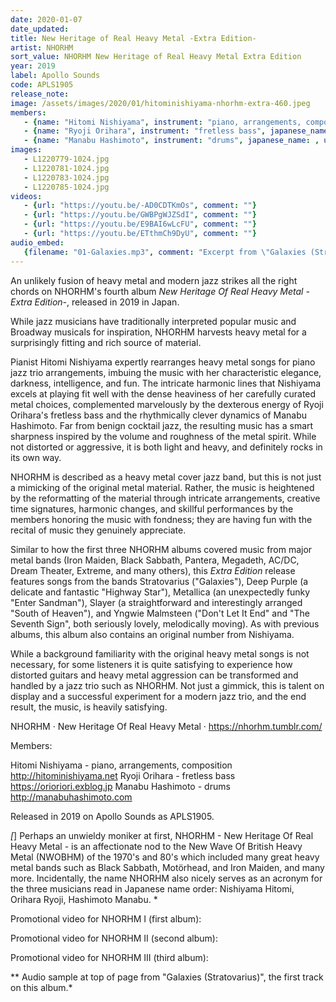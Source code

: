 ```yaml
---
date: 2020-01-07
date_updated: 
title: New Heritage of Real Heavy Metal -Extra Edition-
artist: NHORHM
sort_value: NHORHM New Heritage of Real Heavy Metal Extra Edition
year: 2019
label: Apollo Sounds
code: APLS1905
release_note: 
image: /assets/images/2020/01/hitominishiyama-nhorhm-extra-460.jpeg
members:
   - {name: "Hitomi Nishiyama", instrument: "piano, arrangements, composition", japanese_name: 西山瞳, url: "http://hitominishiyama.net"}
   - {name: "Ryoji Orihara", instrument: "fretless bass", japanese_name: , url: "https://orioriori.exblog.jp"}
   - {name: "Manabu Hashimoto", instrument: "drums", japanese_name: , url: "http://manabuhashimoto.com"}
images: 
   - L1220779-1024.jpg
   - L1220781-1024.jpg
   - L1220783-1024.jpg
   - L1220785-1024.jpg
videos: 
   - {url: "https://youtu.be/-AD0CDTKmOs", comment: ""}
   - {url: "https://youtu.be/GWBPgWJZSdI", comment: ""}
   - {url: "https://youtu.be/E9BAI6wLcFU", comment: ""}
   - {url: "https://youtu.be/ETthmCh9DyU", comment: ""}
audio_embed:
   {filename: "01-Galaxies.mp3", comment: "Excerpt from \"Galaxies (Stratovarius)\", the first track on this album:"}
---
```

An unlikely fusion of heavy metal and modern jazz strikes all the right chords on NHORHM's fourth album *New Heritage Of Real Heavy Metal -Extra Edition-*, released in 2019 in Japan.

While jazz musicians have traditionally interpreted popular music and Broadway musicals for inspiration, NHORHM harvests heavy metal for a surprisingly fitting and rich source of material.

Pianist Hitomi Nishiyama expertly rearranges heavy metal songs for piano jazz trio arrangements, imbuing the music with her characteristic elegance, darkness, intelligence, and fun. The intricate harmonic lines that Nishiyama excels at playing fit well with the dense heaviness of her carefully curated metal choices, complemented marvelously by the dexterous energy of Ryoji Orihara's fretless bass and the rhythmically clever dynamics of Manabu Hashimoto. Far from benign cocktail jazz, the resulting music has a smart sharpness inspired by the volume and roughness of the metal spirit. While not distorted or aggressive, it is both light and heavy, and definitely rocks in its own way.

NHORHM is described as a heavy metal cover jazz band, but this is not just a mimicking of the original metal material. Rather, the music is heightened by the reformatting of the material through intricate arrangements, creative time signatures, harmonic changes, and skillful performances by the members honoring the music with fondness; they are having fun with the recital of music they genuinely appreciate.

Similar to how the first three NHORHM albums covered music from major metal bands (Iron Maiden, Black Sabbath, Pantera, Megadeth, AC/DC, Dream Theater, Extreme, and many others), this *Extra Edition* release features songs from the bands Stratovarius ("Galaxies"), Deep Purple (a delicate and fantastic "Highway Star"), Metallica (an unexpectedly funky "Enter Sandman"), Slayer (a straightforward and interestingly arranged "South of Heaven"), and Yngwie Malmsteen ("Don't Let It End" and "The Seventh Sign", both seriously lovely, melodically moving). As with previous albums, this album also contains an original number from Nishiyama.

While a background familiarity with the original heavy metal songs is not necessary, for some listeners it is quite satisfying to experience how distorted guitars and heavy metal aggression can be transformed and handled by a jazz trio such as NHORHM. Not just a gimmick, this is talent on display and a successful experiment for a modern jazz trio, and the end result, the music, is heavily satisfying.

NHORHM · New Heritage Of Real Heavy Metal · https://nhorhm.tumblr.com/

Members:

Hitomi Nishiyama - piano, arrangements, composition http://hitominishiyama.net
Ryoji Orihara - fretless bass https://orioriori.exblog.jp
Manabu Hashimoto - drums http://manabuhashimoto.com

Released in 2019 on Apollo Sounds as APLS1905.

*[*] Perhaps an unwieldy moniker at first, NHORHM - New Heritage Of Real Heavy Metal - is an affectionate nod to the New Wave Of British Heavy Metal (NWOBHM) of the 1970's and 80's which included many great heavy metal bands such as Black Sabbath, Motörhead, and Iron Maiden, and many more. Incidentally, the name NHORHM also nicely serves as an acronym for the three musicians read in Japanese name order: Nishiyama Hitomi, Orihara Ryoji, Hashimoto Manabu. *


Promotional video for NHORHM I (first album):


Promotional video for NHORHM II (second album):


Promotional video for NHORHM III (third album):


** Audio sample at top of page from "Galaxies (Stratovarius)", the first track on this album.*

